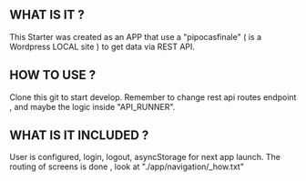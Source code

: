## WHAT IS IT ?

This Starter was created as an APP that use a "pipocasfinale" ( is a Wordpress LOCAL site ) to get data via REST API.

## HOW TO USE ?

Clone this git to start develop.
Remember to change rest api routes endpoint , and maybe the logic inside "API_RUNNER".

## WHAT IS IT INCLUDED ?

User is configured, login, logout, asyncStorage for next app launch.
The routing of screens is done , look at "./app/navigation/\_how.txt"
